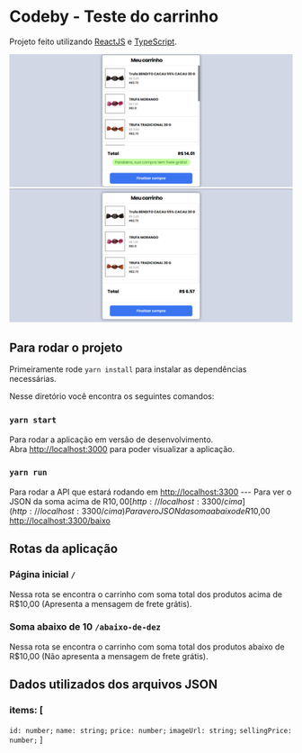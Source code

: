 # Codeby - Teste do carrinho

Projeto feito utilizando [ReactJS](https://github.com/facebook/create-react-app) e [TypeScript](https://www.typescriptlang.org/).

![.github/foto-1.png](.github/foto-1.png)
![.github/foto-2.png](.github/foto-2.png)

## Para rodar o projeto

Primeiramente rode `yarn install` para instalar as dependências necessárias.

Nesse diretório você encontra os seguintes comandos: 

### `yarn start`

Para rodar a aplicação em versão de desenvolvimento.\
Abra [http://localhost:3000](http://localhost:3000) para poder visualizar a aplicação.

### `yarn run`

Para rodar a API que estará rodando em [http://localhost:3300](http://localhost:3300) ---
Para ver o JSON da soma acima de R$10,00 [http://localhost:3300/cima](http://localhost:3300/cima)
Para ver o JSON da soma abaixo de R$10,00 [http://localhost:3300/baixo](http://localhost:3300/baixo)

## Rotas da aplicação
### Página inicial `/`
Nessa rota se encontra o carrinho com soma total dos produtos acima de R$10,00 (Apresenta a mensagem de frete grátis).
### Soma abaixo de 10 `/abaixo-de-dez`
Nessa rota se encontra o carrinho com soma total dos produtos abaixo de R$10,00 (Não apresenta a mensagem de frete grátis).

## Dados utilizados dos arquivos JSON
### items: [
  `id: number;`
  `name: string;`
  `price: number;`
  `imageUrl: string;`
  `sellingPrice: number;`
]
